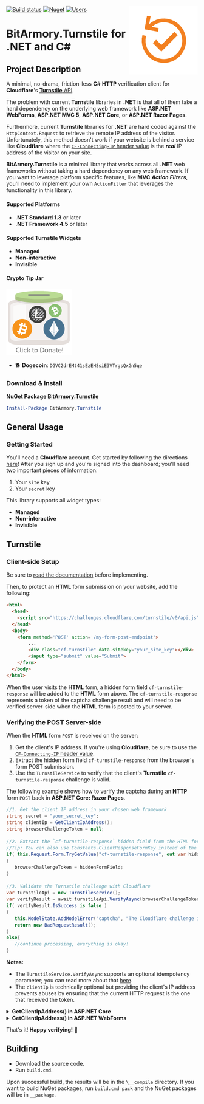 [![Build status](https://ci.appveyor.com/api/projects/status/sng4ogpbuhu3fc9e/branch/master?svg=true)](https://ci.appveyor.com/project/BitArmory/Turnstile/branch/master) [![Nuget](https://img.shields.io/nuget/v/BitArmory.Turnstile.svg)](https://www.nuget.org/packages/BitArmory.Turnstile/) [![Users](https://img.shields.io/nuget/dt/BitArmory.Turnstile.svg)](https://www.nuget.org/packages/BitArmory.Turnstile/) <img src="https://raw.githubusercontent.com/BitArmory/Turnstile/master/docs/turnstile.png" align='right' />

BitArmory.Turnstile for .NET and C#
===================================

Project Description
-------------------
A minimal, no-drama, friction-less **C#** **HTTP** verification client for **Cloudflare**'s [**Turnstile** API](https://developers.cloudflare.com/turnstile/).

The problem with current **Turnstile** libraries in **.NET** is that all of them take a hard dependency on the underlying web framework like **ASP.NET WebForms**, **ASP.NET MVC 5**, **ASP.NET Core**, or **ASP.NET Razor Pages**. 

Furthermore, current **Turnstile** libraries for **.NET** are hard coded against the `HttpContext.Request` to retrieve the remote IP address of the visitor. Unfortunately, this method doesn't work if your website is behind a service like **Cloudflare** where the [`CF-Connecting-IP` header value](https://support.cloudflare.com/hc/en-us/articles/200170986-How-does-Cloudflare-handle-HTTP-Request-headers) is the ***real*** IP address of the visitor on your site.

**BitArmory.Turnstile** is a minimal library that works across all **.NET** web frameworks without taking a hard dependency on any web framework. If you want to leverage platform specific features, like **MVC** ***Action Filters***, you'll need to implement your own `ActionFilter` that leverages the functionality in this library.

#### Supported Platforms
* **.NET Standard 1.3** or later
* **.NET Framework 4.5** or later

#### Supported Turnstile Widgets
* **Managed**
* **Non-interactive**
* **Invisible**


#### Crypto Tip Jar
<a href="https://commerce.coinbase.com/checkout/52bb1ce7-58c2-4df3-8ac7-58b5289c99d0"><img src="https://raw.githubusercontent.com/BitArmory/Turnstile/master/docs/tipjar.png" /></a>
* :dog2: **Dogecoin**: `DGVC2drEMt41sEzEHSsiE3VTrgsQxGn5qe`


### Download & Install
**NuGet Package [BitArmory.Turnstile](https://www.nuget.org/packages/BitArmory.Turnstile/)**

```powershell
Install-Package BitArmory.Turnstile
```


General Usage
-------------
### Getting Started
You'll need a **Cloudflare** account. Get started by following the directions [here](https://developers.cloudflare.com/turnstile/get-started/)! After you sign up and you're signed into the dashboard; you'll need two important pieces of information:
1. Your `site` key
2. Your `secret` key

This library supports all widget types: 
* **Managed**
* **Non-interactive**
* **Invisible**


## Turnstile
### Client-side Setup

Be sure to [read the documentation](https://developers.cloudflare.com/turnstile/) before implementing.

Then, to protect an **HTML** form submission on your website, add the following:
```html
<html>
  <head>
    <script src="https://challenges.cloudflare.com/turnstile/v0/api.js" async defer></script>
  </head>
  <body>
    <form method='POST' action='/my-form-post-endpoint'>
        ...
        <div class="cf-turnstile" data-sitekey="your_site_key"></div>
        <input type="submit" value="Submit">
    </form>
  </body>
</html>
```
When the user visits the **HTML** form, a hidden form field `cf-turnstile-response` will be added to the **HTML** form above. The `cf-turnstile-response` represents a token of the captcha challenge result and will need to be verified server-side when the **HTML** form is posted to your server.

### Verifying the POST Server-side
When the **HTML** form `POST` is received on the server:
1. Get the client's IP address. If you're using **Cloudflare**, be sure to use the [`CF-Connecting-IP` header value][0].
2. Extract the hidden form field `cf-turnstile-response` from the browser's form POST submission.
3. Use the `TurnstileService` to verify that the client's **Turnstile** `cf-turnstile-response` challenge is valid.

The following example shows how to verify the captcha during an **HTTP** form `POST` back in **ASP.NET Core: Razor Pages**.

```csharp
//1. Get the client IP address in your chosen web framework
string secret = "your_secret_key";
string clientIp = GetClientIpAddress();
string browserChallengeToken = null;

//2. Extract the `cf-turnstile-response` hidden field from the HTML form in your chosen web framework
//Tip: You can also use Constants.ClientResponseFormKey instead of the magic string below
if( this.Request.Form.TryGetValue("cf-turnstile-response", out var hiddenFormField) )
{
   browserChallengeToken = hiddenFormField;
}

//3. Validate the Turnstile challenge with Cloudflare
var turnstileApi = new TurnstileService();
var verifyResult = await turnstileApi.VerifyAsync(browserChallengeToken, secret, clientIp);
if( verifyResult.IsSuccess is false )
{
   this.ModelState.AddModelError("captcha", "The Cloudflare challenge is not valid.");
   return new BadRequestResult();
}
else{
   //continue processing, everything is okay!
}
```

**Notes:**
* The `TurnstileService.VerifyAsync` supports an optional idempotency parameter; you can read more about that [here](https://developers.cloudflare.com/turnstile/get-started/server-side-validation/#accepted-parameters).
* The `clientIp` is technically optional but providing the client's IP address prevents abuses by ensuring that the current HTTP request is the one that received the token.

<details><summary><b>GetClientIpAddress() in ASP.NET Core</b></summary>
<p>

**Note:** If your site is behind Cloudflare, be sure you're using the [`CF-Connecting-IP` header value][0] instead.

```csharp
public string GetClientIpAddress(){
   return this.HttpContext.Connection.RemoteIpAddress.ToString();
}
```
</p>
</details>

<details><summary><b>GetClientIpAddress() in ASP.NET WebForms</b></summary>
<p>

**Note:** If your site is behind Cloudflare, be sure you're using the [`CF-Connecting-IP` header value][0] instead.

```csharp
public string GetClientIpAddress(){
   return this.Request.UserHostAddress;
}
```
</p>
</details> 

That's it! **Happy verifying!** :tada:

Building
--------
* Download the source code.
* Run `build.cmd`.

Upon successful build, the results will be in the `\__compile` directory. If you want to build NuGet packages, run `build.cmd pack` and the NuGet packages will be in `__package`.



[0]:https://support.cloudflare.com/hc/en-us/articles/200170986-How-does-Cloudflare-handle-HTTP-Request-headers
